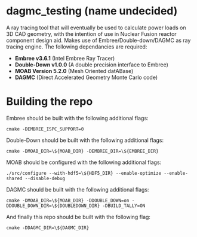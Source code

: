 # dagmc_testing (name undecided)
A ray tracing tool that will eventually be used to calculate power loads on 3D CAD geometry, with the intention of use in Nuclear Fusion reactor component design aid. Makes use of Embree/Double-down/DAGMC as ray tracing engine. The following dependancies are required:
- **Embree v3.6.1** (Intel Embree Ray Tracer)  
- **Double-Down v1.0.0** (A double precision interface to Embree) 
- **MOAB Version 5.2.0** (Mesh Oriented datABase) 
- **DAGMC** (Direct Accelerated Geometry Monte Carlo code)
# Building the repo
Embree should be built with the following additional flags:

    cmake -DEMBREE_ISPC_SUPPORT=0
Double-Down should be built with the following additional flags:

    cmake -DMOAB_DIR=\${MOAB_DIR} -DEMBREE_DIR=\${EMBREE_DIR}
MOAB should be configured with the following additional flags:

    ./src/configure --with-hdf5=\${HDF5_DIR} --enable-optimize --enable-shared --disable-debug
DAGMC should be built with the following additional flags:

    cmake -DMOAB_DIR=\${MOAB_DIR} -DDOUBLE_DOWN=on -DDOUBLE_DOWN_DIR=\${DOUBLEDOWN_DIR} -DBUILD_TALLY=ON

And finally this repo should be built with the following flag:

    cmake -DDAGMC_DIR=\${DAGMC_DIR}
